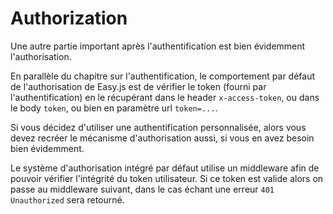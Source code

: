 # Authorization

Une autre partie important après l'authentification est bien évidemment l'authorisation.

En parallèle du chapitre sur l'authentification, le comportement par défaut de l'authorisation de Easy.js est de vérifier le token (fourni par l'authentification) en le récupérant dans le header `x-access-token`, ou dans le body `token`, ou bien en paramètre url `token=...`.

Si vous décidez d'utiliser une authentification personnalisée, alors vous devez recréer le mécanisme d'authorisation aussi, si vous en avez besoin bien évidemment.

Le système d'authorisation intégré par défaut utilise un middleware afin de pouvoir vérifier l'intégrité du token utilisateur. Si ce token est valide alors on passe au middleware suivant, dans le cas échant une erreur `401 Unauthorized` sera retourné.

